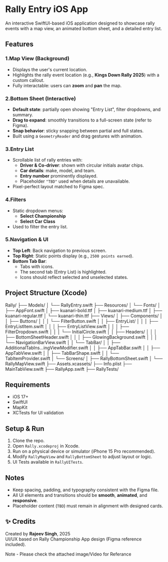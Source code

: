 
# Rally Entry iOS App

An interactive SwiftUI-based iOS application designed to showcase rally events with a map view, an animated bottom sheet, and a detailed entry list.

## Features

### 1.Map View (Background)
- Displays the user's current location.
- Highlights the rally event location (e.g., **Kings Down Rally 2025**) with a custom callout.
- Fully interactable: users can **zoom** and **pan** the map.

### 2.Bottom Sheet (Interactive)
- **Default state**: partially open showing "Entry List", filter dropdowns, and summary.
- **Drag to expand**: smoothly transitions to a full-screen state (refer to Figma).
- **Snap behavior**: sticky snapping between partial and full states.
- Built using a `GeometryReader` and drag gestures with animation.

### 3.Entry List
- Scrollable list of rally entries with:
  - **Driver & Co-driver**: shown with circular initials avatar chips.
  - **Car details**: make, model, and team.
  - **Entry number** prominently displayed.
  - Placeholder `"TBD"` used when details are unavailable.
- Pixel-perfect layout matched to Figma spec.

### 4.Filters
- Static dropdown menus:
  - **Select Championship**
  - **Select Car Class**
- Used to filter the entry list.

### 5.Navigation & UI
- **Top Left**: Back navigation to previous screen.
- **Top Right**: Static points display (e.g., `2500 points earned`).
- **Bottom Tab Bar**:
  - Tabs with icons.
  - The second tab (Entry List) is highlighted.
  - Icons should reflect selected and unselected states.

## Project Structure (Xcode)

Rally/
├── Models/
│   └── RallyEntry.swift
├── Resources/
│   └── Fonts/
│       ├── AppFont.swift
│       ├── kuanari-bold.ttf
│       ├── kuanari-medium.ttf
│       ├── kuanari-regular.ttf
│       └── kuanari-thin.ttf
├── Views/
│   ├── Components/
│   │   ├── Buttons/
│   │   │   └── FilterButton.swift
│   │   ├── EntryList/
│   │   │   ├── EntryListItem.swift
│   │   │   ├── EntryListView.swift
│   │   │   ├── FilterDropdown.swift
│   │   │   └── InitialCircle.swift
│   │   ├── Headers/
│   │   │   ├── BottomSheetHeader.swift
│   │   │   ├── GlowingBackground.swift
│   │   │   └── NavigationBarView.swift
│   │   └── TabBar/
│   │       ├── AdditionalTabIns...ingViewModifier.swift
│   │       ├── AppTabBar.swift
│   │       ├── AppTabView.swift
│   │       ├── TabBarShape.swift
│   │       └── TabItemProvider.swift
│   └── Screens/
│       ├── RallyBottomSheet.swift
│       └── RallyMapView.swift
├── Assets.xcassets/
├── Info.plist
├── MainTabView.swift
├── RallyApp.swift
├── RallyTests/

## Requirements

- iOS 17+
- SwiftUI
- MapKit
- XCTests for UI validation

## Setup & Run

1. Clone the repo.
2. Open `Rally.xcodeproj` in Xcode.
3. Run on a physical device or simulator (iPhone 15 Pro recommended).
4. Modify `RallyMapView` and `RallyBottomSheet` to adjust layout or logic.
5. UI Tests available in `RallyUITests`.

## Notes

- Keep spacing, padding, and typography consistent with the Figma file.
- All UI elements and transitions should be **smooth**, **animated**, and **responsive**.
- Placeholder content (`TBD`) must remain in alignment with designed cards.

## ✨ Credits

Created by **Rajeev Singh**, 2025  
UI/UX based on Rally Championship App design (Figma reference included).


Note - Please check the attached image/Video for Referance

